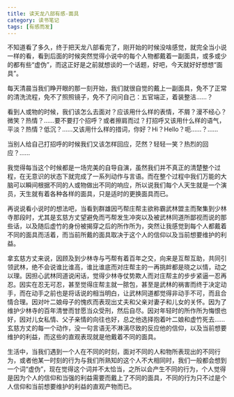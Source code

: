 ```yaml
---
title: 读天龙八部有感-面具
category: 读书笔记
tags: [有感而发]
---
```


不知道看了多久，终于把天龙八部看完了，刚开始的时候没啥感觉，就完全当小说一样的看，看到后面的时候突然觉得小说中的每个人物都戴着一副面具，或多或少的都有些“虚伪”，而这正好是之前就想谈的一个话题，好吧，今天就好好想想“面具”。

每天清晨当我们睁开眼的那一刻开始，我们就很自觉的戴上一副面具，免不了正常的清洗流程，免不了照照镜子，免不了问问自己：五官端正，着装整洁……？

看到人或物的时候，我们该怎么去面对？应该用什么样的表情，不屑？漫不经心？微笑？热情？……要不要打个招呼？或者擦肩而过？打招呼又该用什么样的语气，平淡？热情？低沉？……又该用什么样的措词，你好？Hi？Hello？呃……？……

当别人给自己打招呼的时候我们又该怎样回应，茫然？轻轻一笑？热烈的回应？……


我觉得每当这个时候都是一场完美的自导自演，虽然我们并不真正的清楚整个过程，在无意识的状态下就完成了一系列动作与言语。而在整个过程中我们万能的大脑可以瞬间根据不同的人或物做出不同的响应，所以说我们每个人天生就是一个演员，天生就有着各种各样的面具，只是适时的更换面具而已。

再说说看小说时的想法吧，当看到群雄因丐帮庄帮主欲称霸武林盟主而聚集到少林寺那段时，尤其是玄慈方丈望避免而丐帮发生冲突以及被武林同道所鄙视而说的那些话，以及随后虚竹的身份被揭穿之后的所作所为，突然让我感觉到每个人都戴着不同的面具而活着，而当前所戴的面具取决于这个人的信仰以及当前想要维护的利益。

拿玄慈方丈来说，因顾及到少林寺与丐帮有着百年之交，向来是互帮互助，共同引领武林，绝不会说谁比谁高，谁比谁底而对庄帮主的一再挑衅都是晓之以情，动之以理。因担心武林同道说闲话，觉得少林寺仗势欺人而对庄帮主的步步紧逼一忍再忍。因实在忍无可忍，甚至觉得庄帮主就一脓包，甚至是武林的祸害而终于决定动手，而在动手之前也是将话说的相当明白，让武林同道都觉得非动手不可，而且合情合理。因对叶二娘母子的愧疚而表现出丈夫和父亲对妻子和儿女的关怀。因为了维护少林寺的百年清誉而甘愿当众受刑，然后自尽。因对年轻时的所作所为悔恨也好，因对儿女私情、父子亲情的向往也好，总之他选择抱着叶二娘和虚竹死去……玄慈方丈的每一个动作，没一句言语无不淋漓尽致的反应他的信仰，以及当前想要维护的利益，而这些的直观表现就是他戴着不同的面具。

生活中，当我们遇到一个人在不同的时刻，面对不同的人和物所表现出的不同行为，或者他某一时刻的行为与我们所熟知的这个人不大相同时，我们一般都会想到一个词“虚伪”，现在觉得这个词并不太恰当，之所以会产生不同的行为，个人觉得是因为个人的信仰和当强的利益需要而戴上了不同的面具，不同的行为只不过是个人信仰和当前想要维护的利益的直观产物而已。
